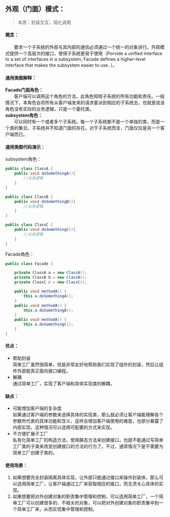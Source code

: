## 外观（门面）模式：  
>本质：封装交互，简化调用  
#### 概念：  
&nbsp;&nbsp;&nbsp;&nbsp;&nbsp;&nbsp;&nbsp;要求一个子系统的外部与其内部的通信必须通过一个统一的对象进行。外观模式提供一个高层次的接口，使得子系统更易于使用（Porvide a unified interface to a set of interfaces in a subsystem, Facade defines a higher-level interface that makes the subsystem easier to use. ）。     
#### 通用类图解释：  
**Facade门面角色：**  
&nbsp;&nbsp;&nbsp;&nbsp;&nbsp;&nbsp;&nbsp;客户端可以调用这个角色的方法。此角色知晓子系统的所有功能和责任。一般情况下，本角色会将所有从客户端发来的请求委派到相应的子系统去，也就是说该角色没有实际的业务逻辑，只是一个委托类。  
**subsystem角色：**  
&nbsp;&nbsp;&nbsp;&nbsp;&nbsp;&nbsp;&nbsp;可以同时有一个或者多个子系统。每一个子系统都不是一个单独的类，而是一个类的集合。子系统并不知道门面的存在。对于子系统而言，门面仅仅是另一个客户端而已。  
#### 通用类图代码演示：  
subsystem角色：
```java
public class ClassA {
    public void doSomethingA(){
        //业务逻辑
    }
}

public class ClassB {
    public void doSomethingB(){
        //业务逻辑
    }
}

public class ClassC {
    public void doSomethingC(){
        //业务逻辑
    }
}
```
Facade角色：
```java
public class Facade {

    private ClassA a = new ClassA();
    private ClassB b = new ClassB();
    private ClassC c = new ClassC();

    public void methodA() {
        this.a.doSomethingA();
    }
    public void methodA() {
        this.a.doSomethingB();
    }
    public void methodA() {
        this.a.doSomethingC();
    }
}
```
#### 优点：  
* 帮助封装  
简单工厂虽然很简单，但是非常友好地帮助我们实现了组件的封装，然后让组件外部能真正面向接口编程。  
* 解耦  
通过简单工厂，实现了客户端和具体实现类的解耦。  
#### 缺点：  
* 可能增加客户端的复杂度  
如果通过客户端的参数来选择具体的实现类，那么就必须让客户端能理解各个参数所代表的具体功能和含义，这样会增加客户端使用的难度，也部分暴露了内部实现，这种情况可以选用可配置的方式来实现。  
* 不方便扩展子工厂  
私有化简单工厂的构造方法，使用静态方法来创建接口，也就不能通过写简单工厂类的子类来改变创建接口的方法的行为了。不过，通常情况下是不需要为简单工厂创建子类的。  
#### 使用场景：  
1. 如果想要完全封装隔离具体实现，让外部只能通过接口来操作封装体，那么可以选用简单工厂，让客户端通过工厂来获取相应的接口，而无须关心具体的实现。  
2. 如果想要把对外创建对象的职责集中管理和控制，可以选用简单工厂，一个简单工厂可以创建很多的、不相关的对象，可以把对外创建对象的职责集中到一个简单工厂来，从而实现集中管理和控制。  